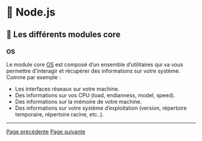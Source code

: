 # 🐢 Node.js

## 🌟 Les différents modules core

### OS

Le module core [OS](https://nodejs.org/api/os.html) est composé d’un ensemble d’utilitaires qui va vous permettre d'interagir et récupérer des informations sur votre système. Comme par exemple :

- Les interfaces réseaux sur votre machine.
- Des informations sur vos CPU (load, endianness, model, speed).
- Des informations sur la mémoire de votre machine.
- Des informations sur votre système d’exploitation (version, répertoire temporaire, répertoire racine, etc..).

---
[Page précédente](./url.md)
[Page suivante](./child_process.md)